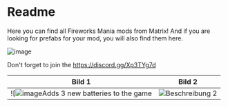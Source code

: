 # Readme
Here you can find all Fireworks Mania mods from Matrix! And if you are looking for prefabs for your mod, you will also find them here.

![image](https://github.com/MatrixoYT/Matrix-Fireworks-Mania-Mods/assets/121494555/f7dc5921-fc1a-4f28-a5ba-2fb8409b82eb)

Don't forget to join the https://discord.gg/Xp3TYg7d


| Bild 1 | Bild 2 |
| --- | --- |
| ![![image](https://github.com/MatrixoYT/Matrix-Fireworks-Mania-Mods/assets/121494555/ce1c3a51-2275-40ce-8f32-7b1b1db2cf37)Adds 3 new batteries to the game | ![Beschreibung 2](Bild-URL-2) |


